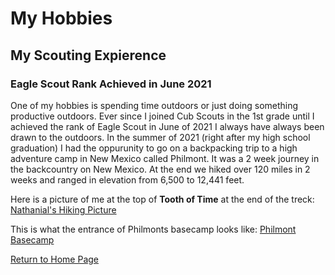 # My Hobbies 

## My Scouting Expierence 
### Eagle Scout Rank Achieved in June 2021

One of my hobbies is spending time outdoors or just doing something productive outdoors. Ever since I joined Cub Scouts in the 1st grade until I achieved the rank of Eagle Scout in June of 2021 I always have always been drawn to the outdoors. In the summer of 2021 (right after my high school graduation) I had the oppurunity to go on a backpacking trip to a high adventure camp in New Mexico called Philmont. It was a 2 week journey in the backcountry on New Mexico. At the end we hiked over 120 miles in 2 weeks and ranged in elevation from  6,500 to 12,441 feet. 

Here is a picture of me at the top of **Tooth of Time** at the end of the treck: 
[Nathanial's Hiking Picture](./IMG_1671.jpeg)

This is what the entrance of Philmonts basecamp looks like: 
[Philmont Basecamp](https://www.google.com/url?sa=i&url=http%3A%2F%2Fwww.scottsravings.com%2F2014%2F08%2Fphilmont-scout-ranch-day-zero-base-camp.html&psig=AOvVaw3j6vVfkO98GYC61X7ntFcB&ust=1679035556821000&source=images&cd=vfe&ved=0CA8QjRxqFwoTCIji7YLt3_0CFQAAAAAdAAAAABAD)


[Return to Home Page](./README.md)
